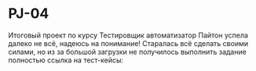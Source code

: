 # PJ-04
Итоговый проект по курсу Тестировщик автоматизатор Пайтон
успела далеко не всё, надеюсь на понимание!
Старалась всё сделать своими силами, но из за большой загрузки не получилось выполнить задание полностью
ссылка на тест-кейсы:

